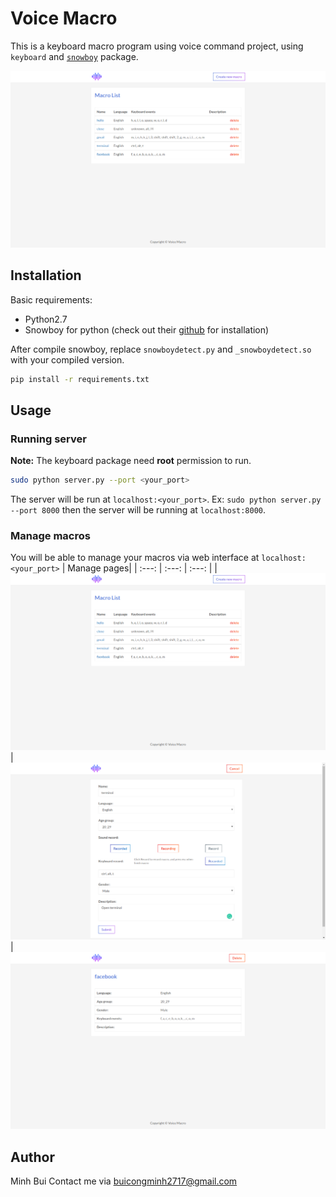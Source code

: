 # Voice Macro
This is a keyboard macro program using voice command project, using `keyboard` and [`snowboy`](https://snowboy.kitt.ai/) package.

![home_page](screenshots/home.png)

## Installation
Basic requirements:
- Python2.7
- Snowboy for python (check out their [github](https://github.com/kitt-ai/snowboy) for installation)

After compile snowboy, replace `snowboydetect.py` and `_snowboydetect.so` with your compiled version.

```bash
pip install -r requirements.txt
```

## Usage

### Running server
**Note:** The keyboard package need **root** permission to run.
```bash
sudo python server.py --port <your_port>
```
The server will be run at `localhost:<your_port>`. Ex: `sudo python server.py --port 8000` then the server will be running at `localhost:8000`.

### Manage macros
You will be able to manage your macros via web interface at `localhost:<your_port>`
| Manage pages|
| :---: | :---: | :---: |
| ![home_page](screenshots/home.png) | ![form_page](screenshots/form.png) | ![home_page](screenshots/detail.png)

## Author
Minh Bui
Contact me via buicongminh2717@gmail.com



